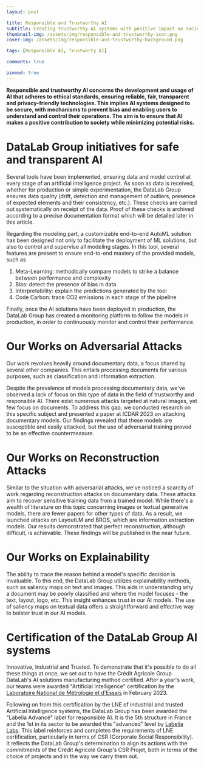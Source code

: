 ```yaml
---
layout: post

title: Responsible and Trustworthy AI
subtitle: Creating trustworthy AI systems with positive impact on society
thumbnail-img: /assets/img/responsible-and-trustworthy-icon.png
cover-img: /assets/img/responsible-and-trustworthy-background.png

tags: [Responsible AI, Trustworty AI]

comments: true

pinned: true
---
```


**Responsible and trustworthy AI concerns the development and usage of AI that adheres to ethical standards, ensuring reliable, fair, transparent and privacy-friendly technologies.
This implies AI systems designed to be secure, with mechanisms to prevent bias and enabling users to understand and control their operations. The aim is to ensure that AI makes a positive contribution to society while minimizing potential risks.**

# DataLab Group initiatives for safe and transparent AI

Several tools have been implemented, ensuring data and model control at every stage of an artificial intelligence project.
As soon as data is received, whether for production or simple experimentation, the DataLab Group ensures data quality (drift, detection and management of outliers, presence of expected elements and their consistency, etc.). These checks are carried out systematically on receipt of the data. Proof of these checks is archived according to a precise documentation format which will be detailed later in this article.

Regarding the modeling part, a customizable end-to-end AutoML solution has been designed not only to facilitate the deployment of ML solutions, but also to control and supervise all modeling stages. In this tool, several features are present to ensure end-to-end mastery of the provided models, such as
1.	Meta-Learning: methodically compare models to strike a balance between performance and complexity
2.	Bias: detect the presence of bias in data
3.	Interpretability: explain the predictions generated by the tool
4.	Code Carbon: trace CO2 emissions in each stage of the pipeline

Finally, once the AI solutions have been deployed in production, the DataLab Group has created a monitoring platform to follow the models in production, in order to continuously monitor and control their performance.

# Our Works on Adversarial Attacks

Our work revolves heavily around documentary data, a focus shared by several
other companies. This entails processing documents for various purposes, such
as classification and information extraction.

Despite the prevalence of models processing documentary data, we've observed a
lack of focus on this type of data in the field of trustworthy and responsible
AI. There exist numerous attacks targeted at natural images, yet few focus on
documents. To address this gap, we conducted research on this specific subject
and presented a paper at ICDAR 2023 on attacking documentary models. Our
findings revealed that these models are susceptible and easily attacked, but
the use of adversarial training proved to be an effective countermeasure.

# Our Works on Reconstruction Attacks

Similar to the situation with adversarial attacks, we've noticed a scarcity of
work regarding reconstruction attacks on documentary data. These attacks aim to
recover sensitive training data from a trained model. While there's a wealth of
literature on this topic concerning images or textual generative models, there
are fewer papers for other types of data. As a result, we launched attacks on
LayoutLM and BROS, which are information extraction models. Our results
demonstrated that perfect reconstruction, although difficult, is achievable.
These findings will be published in the near future.

# Our Works on Explainability

The ability to trace the reason behind a model's specific decision is
invaluable. To this end, the DataLab Group utilizes explainability methods,
such as saliency maps on text and images. This aids in understanding why a
document may be poorly classified and where the model focuses - the text,
layout, logo, etc. This insight enhances trust in our AI models. The use of
saliency maps on textual data offers a straightforward and effective way to
bolster trust in our AI models.

# Certification of the DataLab Group AI systems

Innovative, Industrial and Trusted.
To demonstrate that it's possible to do all these things at once, we set out to have the Crédit Agricole Group DataLab's AI solutions manufacturing method certified.
After a year's work, our teams were awarded "Artificial Intelligence" certification by the [Laboratoire National de Métrologie et d'Essais](https://www.lne.fr) in February 2023.

Following on from this certification by the LNE of industrial and trusted Artificial Intelligence systems, the DataLab Group has been awarded the "Labelia Advancé" label for responsible AI. It is the 5th structure in France and the 1st in its sector to be awarded this "advanced" level by [Labelia Labs](https://www.labelia.org).
This label reinforces and completes the requirements of LNE certification, particularly in terms of CSR (Corporate Social Responsibility). It reflects the DataLab Group's determination to align its actions with the commitments of the Crédit Agricole Group's CSR Projet, both in terms of the choice of projects and in the way we carry them out.
